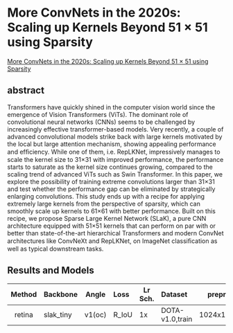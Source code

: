 # More ConvNets in the 2020s: Scaling up Kernels Beyond 51 × 51 using Sparsity

[More ConvNets in the 2020s: Scaling up Kernels Beyond 51 × 51 using Sparsity]((https://arxiv.org/abs/2207.03620))

## abstract

Transformers have quickly shined in the computer vision world since the emergence of Vision Transformers (ViTs). The dominant role of convolutional neural networks (CNNs) seems to be challenged by increasingly effective transformer-based models. Very recently, a couple of advanced convolutional models strike back with large kernels motivated by the local but large attention mechanism, showing appealing performance and efﬁciency. While one of them, i.e. RepLKNet, impressively manages to scale the kernel size to 31×31 with improved performance, the performance starts to saturate as the kernel size continues growing, compared to the scaling trend of advanced ViTs such as Swin Transformer. In this paper, we explore the possibility of training extreme convolutions larger than 31×31 and test whether the performance gap can be eliminated by strategically enlarging convolutions. This study ends up with a recipe for applying extremely large kernels from the perspective of sparsity, which can smoothly scale up kernels to 61×61 with better performance. Built on this recipe, we propose Sparse Large Kernel Network (SLaK), a pure CNN architecture equipped with 51×51 kernels that can perform on par with or better than state-of-the-art hierarchical Transformers and modern ConvNet architectures like ConvNeXt and RepLKNet, on ImageNet classiﬁcation as well as typical downstream tasks.

## Results and Models

| Method | Backbone  | Angle  | Loss  | Lr Sch. | Dataset         | preprocess    | $AP_{0.5}$ | $AP_{0.75}$ | $mAP$ |
| :----: | --------- | ------ | :---- | ------- | :-------------- | ------------- | ---------- | ----------- | ----- |
| retina | slak_tiny | v1(oc) | R_IoU | 1x      | DOTA-v1.0,train | 1024x1024,512 | 71.07      | 42.25       | 41.45 |